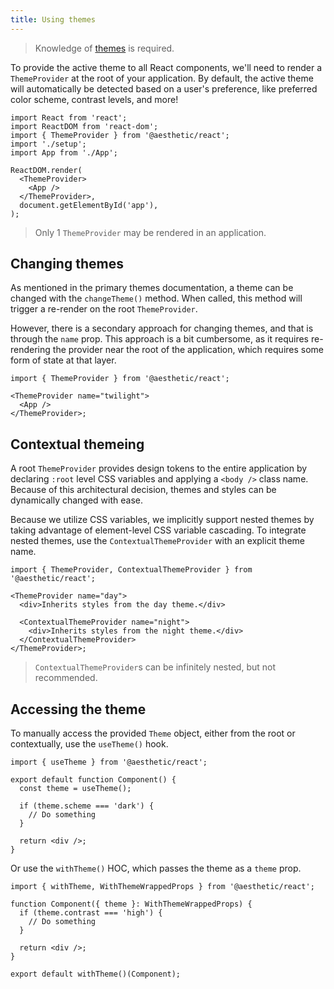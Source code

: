 ```yaml
---
title: Using themes
---
```


> Knowledge of [themes](../../development/themes.md) is required.

To provide the active theme to all React components, we'll need to render a `ThemeProvider` at the
root of your application. By default, the active theme will automatically be detected based on a
user's preference, like preferred color scheme, contrast levels, and more!

```tsx title="index.ts" {3,8-10}
import React from 'react';
import ReactDOM from 'react-dom';
import { ThemeProvider } from '@aesthetic/react';
import './setup';
import App from './App';

ReactDOM.render(
  <ThemeProvider>
    <App />
  </ThemeProvider>,
  document.getElementById('app'),
);
```

> Only 1 `ThemeProvider` may be rendered in an application.

## Changing themes

As mentioned in the primary themes documentation, a theme can be changed with the `changeTheme()`
method. When called, this method will trigger a re-render on the root `ThemeProvider`.

However, there is a secondary approach for changing themes, and that is through the `name` prop.
This approach is a bit cumbersome, as it requires re-rendering the provider near the root of the
application, which requires some form of state at that layer.

```tsx
import { ThemeProvider } from '@aesthetic/react';

<ThemeProvider name="twilight">
  <App />
</ThemeProvider>;
```

## Contextual themeing

A root `ThemeProvider` provides design tokens to the entire application by declaring `:root` level
CSS variables and applying a `<body />` class name. Because of this architectural decision, themes
and styles can be dynamically changed with ease.

Because we utilize CSS variables, we implicitly support nested themes by taking advantage of
element-level CSS variable cascading. To integrate nested themes, use the `ContextualThemeProvider`
with an explicit theme name.

```tsx
import { ThemeProvider, ContextualThemeProvider } from '@aesthetic/react';

<ThemeProvider name="day">
  <div>Inherits styles from the day theme.</div>

  <ContextualThemeProvider name="night">
    <div>Inherits styles from the night theme.</div>
  </ContextualThemeProvider>
</ThemeProvider>;
```

> `ContextualThemeProvider`s can be infinitely nested, but not recommended.

## Accessing the theme

To manually access the provided `Theme` object, either from the root or contextually, use the
`useTheme()` hook.

```tsx {4,6}
import { useTheme } from '@aesthetic/react';

export default function Component() {
  const theme = useTheme();

  if (theme.scheme === 'dark') {
    // Do something
  }

  return <div />;
}
```

Or use the `withTheme()` HOC, which passes the theme as a `theme` prop.

```tsx {3,4,11}
import { withTheme, WithThemeWrappedProps } from '@aesthetic/react';

function Component({ theme }: WithThemeWrappedProps) {
  if (theme.contrast === 'high') {
    // Do something
  }

  return <div />;
}

export default withTheme()(Component);
```
